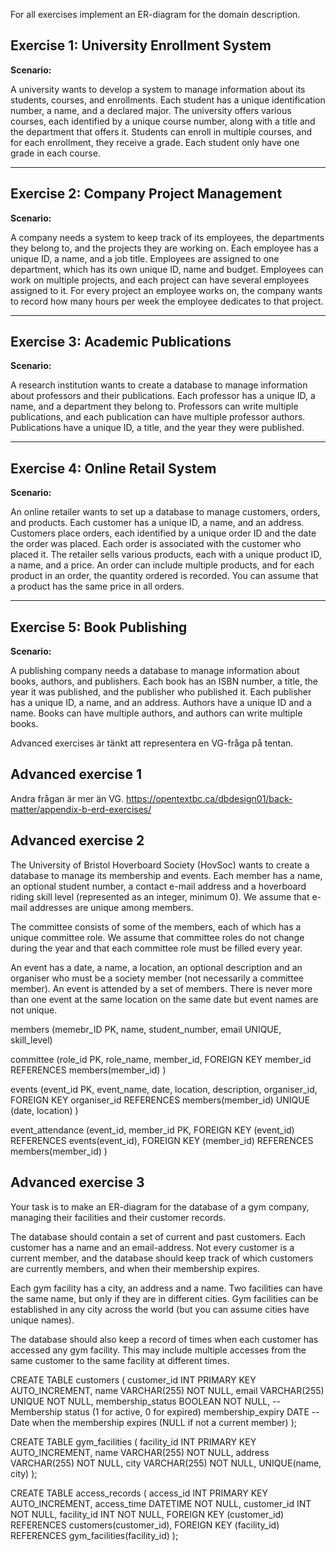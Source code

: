 For all exercises implement an ER-diagram for the domain description.

## **Exercise 1: University Enrollment System**

**Scenario:**

A university wants to develop a system to manage information about its students, courses, and enrollments. Each student has a unique identification number, a name, and a declared major. The university offers various courses, each identified by a unique course number, along with a title and the department that offers it. Students can enroll in multiple courses, and for each enrollment, they receive a grade. Each student only have one grade in each course.

---

## **Exercise 2: Company Project Management**

**Scenario:**

A company needs a system to keep track of its employees, the departments they belong to, and the projects they are working on. Each employee has a unique ID, a name, and a job title. Employees are assigned to one department, which has its own unique ID, name and budget. Employees can work on multiple projects, and each project can have several employees assigned to it. For every project an employee works on, the company wants to record how many hours per week the employee dedicates to that project.


---

## **Exercise 3: Academic Publications**

**Scenario:**

A research institution wants to create a database to manage information about professors and their publications. Each professor has a unique ID, a name, and a department they belong to. Professors can write multiple publications, and each publication can have multiple professor authors. Publications have a unique ID, a title, and the year they were published.

---

## **Exercise 4: Online Retail System**

**Scenario:**

An online retailer wants to set up a database to manage customers, orders, and products. Each customer has a unique ID, a name, and an address. Customers place orders, each identified by a unique order ID and the date the order was placed. Each order is associated with the customer who placed it. The retailer sells various products, each with a unique product ID, a name, and a price. An order can include multiple products, and for each product in an order, the quantity ordered is recorded. You can assume that a product has the same price in all orders. 

---

## **Exercise 5: Book Publishing**

**Scenario:**

A publishing company needs a database to manage information about books, authors, and publishers. Each book has an ISBN number, a title, the year it was published, and the publisher who published it. Each publisher has a unique ID, a name, and an address. Authors have a unique ID and a name. Books can have multiple authors, and authors can write multiple books.

Advanced exercises är tänkt att representera en VG-fråga på tentan.

## Advanced exercise 1
Andra frågan är mer än VG.
https://opentextbc.ca/dbdesign01/back-matter/appendix-b-erd-exercises/

## Advanced exercise 2
The University of Bristol Hoverboard Society (HovSoc) wants to create a database to manage its membership and events. Each member has a name, an optional student number, a contact e-mail address and a hoverboard riding skill level (represented as an integer, minimum 0). We assume that e-mail addresses are unique among members.

The committee consists of some of the members, each of which has a unique committee role. We assume that committee roles do not change during the year and that each committee role must be filled every year.

An event has a date, a name, a location, an optional description and an organiser who must be a society member (not necessarily a committee member). An event is attended by a set of members. There is never more than one event at the same location on the same date but event names are not unique.

members (memebr_ID PK,
        name, student_number, email UNIQUE, skill_level)

committee (role_id PK,
        role_name, member_id,
        FOREIGN KEY member_id REFERENCES members(member_id)
        )

events (event_id PK,
        event_name, date, location, description, organiser_id,
        FOREIGN KEY organiser_id REFERENCES members(member_id)
        UNIQUE (date, location)
        )

event_attendance (event_id, member_id PK,
                FOREIGN KEY (event_id) REFERENCES events(event_id),
                FOREIGN KEY (member_id) REFERENCES members(member_id)
                )



## Advanced exercise 3
Your task is to make an ER-diagram for the database of a gym company, managing their
facilities and their customer records.

The database should contain a set of current and past customers. Each customer has a name
and an email-address. Not every customer is a current member, and the database should keep
track of which customers are currently members, and when their membership expires.

Each gym facility has a city, an address and a name. Two facilities can have the same name,
but only if they are in different cities. Gym facilities can be established in any city across the
world (but you can assume cities have unique names).

The database should also keep a record of times when each customer has accessed any gym
facility. This may include multiple accesses from the same customer to the same facility at
different times.


CREATE TABLE customers (
    customer_id INT PRIMARY KEY AUTO_INCREMENT,
    name VARCHAR(255) NOT NULL,
    email VARCHAR(255) UNIQUE NOT NULL,
    membership_status BOOLEAN NOT NULL,  -- Membership status (1 for active, 0 for expired)
    membership_expiry DATE  -- Date when the membership expires (NULL if not a current member)
);

CREATE TABLE gym_facilities (
    facility_id INT PRIMARY KEY AUTO_INCREMENT,
    name VARCHAR(255) NOT NULL,
    address VARCHAR(255) NOT NULL,
    city VARCHAR(255) NOT NULL,
    UNIQUE(name, city)
);

CREATE TABLE access_records (
    access_id INT PRIMARY KEY AUTO_INCREMENT,
    access_time DATETIME NOT NULL,
    customer_id INT NOT NULL,
    facility_id INT NOT NULL,
    FOREIGN KEY (customer_id) REFERENCES customers(customer_id),
    FOREIGN KEY (facility_id) REFERENCES gym_facilities(facility_id)
);

